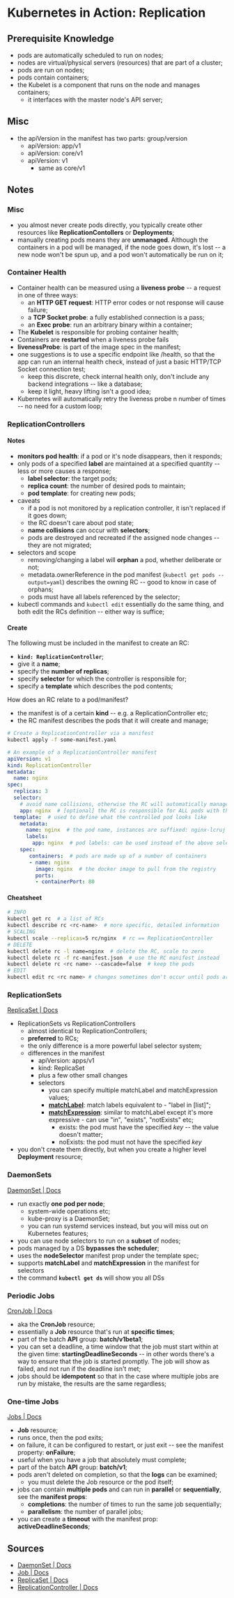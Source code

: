 # Kubernetes in Action: Replication

## Prerequisite Knowledge

* pods are automatically scheduled to run on nodes;
* nodes are virtual/physical servers (resources) that are part of a cluster;
* pods are run on nodes;
* pods contain containers;
* the Kubelet is a component that runs on the node and manages containers;
    * it interfaces with the master node's API server;

## Misc

* the apiVersion in the manifest has two parts: group/version
    * apiVersion: app/v1
    * apiVersion: core/v1
    * apiVersion: v1
        * same as core/v1


## Notes

### Misc

* you almost never create pods directly, you typically create other resources like **ReplicationContollers** or **Deployments**;
* manually creating pods means they are **unmanaged**. Although the containers in a pod will be managed, if the node goes down, it's lost -- a new node won't be spun up, and a pod won't automatically be run on it;

### Container Health

* Container health can be measured using a **liveness probe** -- a request in one of three ways:
    * an **HTTP GET request**: HTTP error codes or not response will cause failure;
    * a **TCP Socket probe**: a fully established connection is a pass;
    * an **Exec probe**: run an arbitrary binary within a container;
* The **Kubelet** is responsible for probing container health;
* Containers are **restarted** when a liveness probe fails
* **livenessProbe**: is part of the image spec in the manifest;
* one suggestions is to use a specific endpoint like /health, so that the app can run an internal health check, instead of just a basic HTTP/TCP Socket connection test;
    * keep this discrete, check internal health only, don't include any backend integrations -- like a database;
    * keep it light, heavy lifting isn't a good idea;
* Kubernetes will automatically retry the liveness probe n number of times -- no need for a custom loop; 

### ReplicationControllers


#### Notes

* **monitors pod health**: if a pod or it's node disappears, then it responds;
* only pods of a specified **label** are maintained at a specified quantity -- less or more causes a response;
    * **label selector**: the target pods;
    * **replica count**: the number of desired pods to maintain;
    * **pod template**: for creating new pods;
* caveats
    * if a pod is not monitored by a replication controller, it isn't replaced if it goes down;
    * the RC doesn't care about pod state;
    * **name collisions** can occur with **selectors**;
    * pods are destroyed and recreated if the assigned node changes -- they are not migrated;
* selectors and scope
    * removing/changing a label will **orphan** a pod, whether deliberate or not;
    * metadata.ownerReference in the pod manifest (`kubectl get pods --output=yaml`) describes the owning RC -- good to know in case of orphans;
    * pods must have all labels referenced by the selector;
* kubectl commands and `kubectl edit` essentially do the same thing, and both edit the RCs definition -- either way is suffice;

#### Create

The following must be included in the manifest to create an RC:

* **`kind: ReplicationController`**;
* give it a **name**;
* specify the **number of replicas**;
* specify **selector** for which the controller is responsible for;
* specify a **template** which describes the pod contents;

How does an RC relate to a pod/manifest?

* the manifest is of a certain **kind** -- e.g. a ReplicationController etc;
* the RC manifest describes the pods that it will create and manage;

```sh
# Create a ReplicationController via a manifest
kubectl apply -f some-manifest.yaml
```

```yaml
# An example of a ReplicationController manifest
apiVersion: v1
kind: ReplicationController
metadata:
  name: nginx
spec:
  replicas: 3
  selector:
    # avoid name collisions, otherwise the RC will automatically manage those labels
    app: nginx  # [optional] the RC is responsible for ALL pods with this selector
  template:  # used to define what the controlled pod looks like
    metadata:
      name: nginx  # the pod name, instances are suffixed: nginx-lcruj
      labels:
        app: nginx  # pod labels: can be used instead of the above selector
    spec:
       containers:  # pods are made up of a number of containers
       - name: nginx
         image: nginx  # the docker image to pull from the registry
         ports:
         - containerPort: 80
```

#### Cheatsheet

```sh
# INFO
kubectl get rc  # a list of RCs
kubectl describe rc <rc-name>  # more specific, detailed information
# SCALING
kubectl scale --replicas=5 rc/nginx  # rc == ReplicationController
# DELETE
kubectl delete rc -l name=nginx  # delete the RC, scale to zero
kubectl delete rc -f rc-manifest.json  # use the RC manifest instead
kubectl delete rc <rc name> --cascade=false  # keep the pods
# EDIT
kubectl edit rc <rc name> # changes sometimes don't occur until pods are reloaded
```

### ReplicationSets

[ReplicaSet | Docs][rs-docs]

* ReplicationSets vs ReplicationControllers
    * almost identical to ReplicationControllers;
    * **preferred** to RCs;
    * the only difference is a more powerful label selector system;
    * differences in the manifest
        * apiVersion: apps/v1
        * kind: ReplicaSet
        * plus a few other small changes
        * selectors
          * you can specify multiple matchLabel and matchExpression values; 
          * [**matchLabel**][match-docs]: match labels equivalent to - "label in [list]";
          * [**matchExpression**][match-docs]: similar to matchLabel except it's more expressive - can use "in", "exists", "notExists" etc;
              * exists: the pod must have the specified *key* -- the value doesn't matter;
              * noExists: the pod must not have the specified *key*
* you don't create them directly, but when you create a higher level **Deployment** resource;

### DaemonSets

[DaemonSet | Docs][ds-docs]

* run exactly **one pod per node**;
    * system-wide operations etc;
    * kube-proxy is a DaemonSet;
    * you can run systemd services instead, but you will miss out on Kubernetes features;
* you can use node selectors to run on a **subset** of nodes;
* pods managed by a DS **bypasses the scheduler**;
* uses the **nodeSelector** manifest prop under the template spec;
* supports **matchLabel** and **matchExpression** in the manifest for selectors
* the command **`kubectl get ds`** will show you all DSs


### Periodic Jobs

[CronJob | Docs][cj-docs]

* aka the **CronJob** resource;
* essentially a **Job** resource that's run at **specific times**;
* part of the batch **API** group: **batch/v1beta1**;
* you can set a deadline, a time window that the job must start within at the given time: **startingDeadlineSeconds** -- in other words there's a way to ensure that the job is started promptly. The job will show as failed, and not run if the deadline isn't met;
* jobs should be **idempotent** so that in the case where multiple jobs are run by mistake, the results are the same regardless;


### One-time Jobs

[Jobs | Docs][jobs-docs]

* **Job** resource;
* runs once, then the pod exits;
* on failure, it can be configured to restart, or just exit -- see the manifest property: **onFailure**;
* useful when you have a job that absolutely must complete;
* part of the batch **API** group: **batch/v1**;
* pods aren't deleted on completion, so that the **logs** can be examined;
    * you must delete the Job resource or the pod itself;
* jobs can contain **multiple pods** and can run in **parallel** or **sequentially**, see the **manifest props**:
    * **completions**: the number of times to run the same job sequentially;
    * **parallelism**: the number of parallel jobs;
* you can create a **timeout** with the manifest prop: **activeDeadlineSeconds**;

## Sources

* [DaemonSet | Docs][ds-docs]
* [Job | Docs][jobs-docs]
* [ReplicaSet | Docs][rs-docs]
* [ReplicationController | Docs][rc-docs]

[rc-docs]: https://kubernetes.io/docs/concepts/workloads/controllers/replicationcontroller/
[rs-docs]: https://kubernetes.io/docs/concepts/workloads/controllers/replicaset/
[match-docs]: https://kubernetes.io/docs/concepts/overview/working-with-objects/labels/#set-references-in-api-objects
[jobs-docs]: https://kubernetes.io/docs/concepts/workloads/controllers/job/
[ds-docs]: https://kubernetes.io/docs/concepts/workloads/controllers/daemonset/
[cj-docs]: https://kubernetes.io/docs/concepts/workloads/controllers/cron-jobs/
